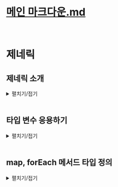 # [메인 마크다운.md](../README.md)
<br>

# 제네릭

## 제네릭 소개
<details>
<summary>펼치기/접기</summary>
<br>

예시와 함께 살펴보기 위해 간단한 함수를 먼저 선언해본다.  
string타입의 value를 매개변수로 받고 return 해주도록 한다.  
이때 함수의 리턴타입은 string이 된다.  
만약 이때 함수의 미개변수로 숫자도 넣고 싶고 Boolean타입의 값도 넣고 싶다고 한다면 어떻게 해야 할까?  
- src/chapter0.ts 
  ```ts
  function func(value: string) {
    return value
  }
  func("값")
  func(0)
  func(false)
  ```
이렇게 범용적인 함수를 만들어야 될때 가장 먼저 생각나는 것은 any타입을 사용하는것이다.
- src/chapter0.ts 
  ```ts
  function funcA(value: any) {
    return value
  }
  ```
any는 치트키 타입 이기 때문에 위와같이 매개변수 타입으로 명시적으로 정의를 해줄 경우 해당 함수를 호출하면서 인수로 어떠한 타입의 값이든 전달해도 상관이 없다.  
그렇다면 아래 변수 num, bool, str의 타입은 무엇이 될까?  
기대하는 타입으로는 함수가 매개변수를 그대로 반환하기 때문에 num변수는 전달하는 매개변수의 타입인 number 타입이 될것이라 생각할 것이고,
bool변수의 타입은 boolean타입, str변수의 타입은 string타입이라고 생각할 것이다.
하지만 실제로는 그렇게 되지 않는다.  
마우스 커서를 올려보면 num, bool, str 모두 any타입으로 추론되는것을 확인할 수 있다.
- src/chapter0.ts 
  ```ts
  let numA = funcA(0) // let num: any
  let boolA = funcA(false) // let bool: any
  let strA = funcA("string") // let str: any
  ```
함수의 반환 값 타입은 해당 함수의 리턴값을 기준으로 추론된다고 배웠다.  
그렇기 때문에 funcA 함수에서는 value를 그냥 그대로 리턴하는데 현재 value의 타입으로 정의되어 있는것은 any타입이기 때문에 단순하게 반환값이 any타입으로 잡히게 되는것이다.  
따라서 어떻게 호출하고 어떤 인수를 전달하더라도 어차피 any타입의 값을 반환한도고 되어있기 때문에 모두 any타입으로 추론이 되는것이다.  
그러나 어떤 변수가 이렇게 any타입으로 추론되는것은 별로 좋은 상황은 아니다.  

변수 num에 숫자값이 들어 있음이 코드상으로 보기에는 아주 명확하다.  
10이 들어가서 10이 그대로 나오기 때문에 누가봐도 숫자가 저장되어있는데, 이렇게 any타입으로 잡혀버리면 toUpperCase() 같은 문자열 메소드를 사용하더라도 오류를 발생시키지 않게 된다.  

- src/chapter0.ts 
  ```ts
  numA.toUpperCase();
  ```
이러한 문제가 있으므로, value타입을 any가 아닌 조금 비슷하지만 다른 타입인 unknown 타입으로 지정해본다.  
- src/chapter0.ts 
  ```ts
  function funcB(value: unknown) {
    return value
  }
  let numB = funcB(0)
  let boolB = funcB(false)
  let strB = funcB("string")
  ```
any타입과는 다르게 빨간줄로 unknown타입에는 toUpperCase()가 없다고 오류를 뱉는다.  
마찬가지로 매개변수가 unknown타입이니까 반환값도 unknown타입으로 잡혀서 numB도 unknown타입으로 추론되기 때문에 오류가 발생하는것이다.   

- src/chapter0.ts 
  ```ts
  numB.toUpperCase(); // 'numB' is of type 'unknown'.ts(18046)
  ```

오류를 알려주는것은 좋으나, 진짜 문제는 변수 numB가 숫자값이 들어가는건 너무나 자명한 상황임에도 toFixed()같은 number타입에서 사용할 수 있는 메소드를 못쓰게 된다.  
unknown타입은 어떤 연산, 메소드도 할 수 없는 전체집합으로 배웠었다.
- src/chapter0.ts 
  ```ts
  numB.toFixed(); // 'numB' is of type 'unknown'.ts(18046)
  ```

따라서 unknown타입을 지정한 상황에서 진짜 숫자처럼 사용하기 위해서는 `if (typeof numB === "number")` 과 같이 조건문을 사용하여 type을 좁혀 사용해야 한다.
- src/chapter0.ts 
  ```ts
  if (typeof numB === "number") {
    numB.toFixed(); // 'numB' is of type 'unknown'.ts(18046)
  }
  ```
매개변수를 unknown타입으로 정의해도 불편하다.  
심플하게 인수로 number 타입의 값을 넣으면 반환값도 number타입이 되고 boolean타입의 값을 넣으면 반환값도 boolean타입, string타입의 값을 넣으면 반환값도 string타입이 되었으면 좋겠는데  
이때 사용하는 기능이 바로 제너릭이다.


### 제네릭 함수
funcB 함수를 제네릭 함수라는 특별한 함수로 만들어 주면 함수의 인수에 따라 반환값의 타입을 가변적으로 정해줄 수 있다.  
제네릭이란? 영어로 일반적인, 또는 포괄적인 이라는 뜻을 가지고 있다.  
그러면 제네릭 함수라고 하면 일반적인 함수, 또는 포괄적인 함수라는 뜻이다.  
일반적인 함수 혹은 포괄적인 함수라는것이 이해가 잘 되지 않는다면 General이라는 Generic과 비슷한 단어를 통해 이해에 도움을 주도록 한다.  
두루두루 포괄적으로 모든 병을 다루는 병원을 종합병원이라고 부른다.  
영어권에서는 종합병원을 General Hospital이라고 부른다.  
Generic 함수 라고 하면 모든 타입에 두루두루 쓸 수 있는 범용적인 함수다 라고 이해를 해볼 수 있다.  
마치 함수계의 종합병원 같다 라고 쉽게 이해하자.  

실제로 funcB 함수를 Generic 함수로 만들어 본다.
먼저 함수를 제네릭 함수로 만들기 위해서는 타입변수 라는것을 선언해 줘야한다.  
함수의 이름 뒤에 꺽쇠를 열어준다.  
꺽쇠 안에는 대문자로 T를 써주면 된다.  
꺽쇠 안의 T는 타입을 저장하는 변수이다.  
타입 변수는 함수를 호출할 때 인수의 타입이 어떤 타입이냐에 따라 변수에 저장되는 타입이 달라진다.  
다음으로 value의 타입을 타입변수로 선언한 T로 선언해준다.  
마지막으로 반환값의 타입도 T로 선언해주면 제네릭 함수가 완성이 된다.  
- src/chapter0.ts 
  ```ts
  function funcC <T> (value: T): T {
    return value;
  }
  let numC = funcC(0) // let numC: number
  let boolC = funcC(false) // let boolC: boolean
  let strC = funcC("string") // let strC: string
  ```
이후 numC에 마우스커서를 올려보면 인수로 전달한 값 0의 타입인 number 타입으로 잘 추론이 되며, 마찬가지로 변수 boolC도 boolean타입으로 strC도 string 타입으로 잘 추론이 된다.  
제네릭 함수의 타입 변수 T는 타입을 담는 변수이다.  
마치 자바스크립트의 변수처럼 상황에 따라 다른 타입을 담을 수 있다는 것이다.  
따라서 이 타입 변수에 어떤 타입이 담기느냐는 언제 결정되냐면 함수를 호출할 때마다 결정이 된다.  
함수 funcC를 호출했을 때 매개변수 value에 들어오는 값이 10이고 number 타입이기 때문에 매개변수의 T라는 타입이 number 타입으로 추론되면서  
제네릭으로 선언한 타입 변수 `<T>`의 T도 number 타입으로 추론되고 반환값의 타입으로 정의한 T도 number 타입으로 추론되게 된것이다.  

마찬가지로 문자열 funcC의 매개변수로 문자열 string타입의 값이 들어온다면, 매개변수에 정의된 타입 변수 T가 string 타입으로 들어가게 되고,  
제네릭으로 선언한 타입 변수 `<T>`의 T도 stirng 타입으로 추론되고 반환값의 타입 T도 동일하게 string 타입으로 추론되게 된다.  

정리하자면 타입 변수와 함께 여러 타입의 값을 인수로 받아 범용적으로 쓸 수 있는 함수를 제네릭 함수라고 부른다.  
제네릭 함수들은 타입 변수를 `<T>` 형태로 꺽쇠와 함께 함수의 이름 뒤에 선언을 하고 타입 변수에 할당되는 타입은 함수를 호출할 때 인수에 따라 결정된다고 이해하면 된다.  
<br>

추가로 제네릭 함수로 호출할 때 타입 변수에 할당되는 타입을 인수를 통해 추론하도록 하지 않고 프로그래머가 명시적으로 정의할 수도 있다.  
- src/chapter0.ts 
  ```ts
  let arr = funcC([1, 2, 3]);
  ```
매개변수에 1, 2, 3의 원소를 갖는 number 타입의 배열을 전달할 경우 value에 들어오는 값의 타입은 `let arr: number[]`와 같이 number 배열로 추론될 것이다.  

이때, 만약 number 배열 타입으로 추론하게 타입 변수를 두지 않고, T에 튜플타입으로 추론되게 하고 싶으면 어떻게 해야할까?
첫번째 방법으로는 매개변수로 전달하려는 인자 옆에 as 키워드를 통해 타입 단원을 할 수 있다.
- src/chapter0.ts 
  ```ts
  let arrA = funcC([1, 2, 3] as [number, number, number]); // 타입 단원
  ```
두번째 방법으로는 타입변수 <T>의 T에 할당하고 싶은 타입을 작성하면 된다. 
아래와 같이 작성할 경우 앞서 단순히 number 타입의 배열을 전달할때와 똑같이 전달하였으나, arrB 변수에 마우스를 올릴 경우 `let arrB: [number, number, number]`와 같이 
타입변수에 지정한 튜플 타입으로 추론되게 된다.  
이렇게 제네릭 함수를 호출하면서 명시적으로 타입 변수의 타입을 직접 정의하는것도 가능하다.  

타입변수에 정의한 타입과 다른 타입의 값을 매개변수로 전달할 경우 당연히 오류가 발생한다.  
- src/chapter0.ts 
  ```ts
  let arrB = funcC <[number, number, number]> ([1, 2, 3]);
  let arrC = funcC <[number, number, number]> ([1, 2, 3, 4]); // Error
  ```

</details>
<br>

## 타입 변수 응용하기
<details>
<summary>펼치기/접기</summary>
<br>

### 타입 변수 3가지 사례
제네릭의 타입 변수의 여러가지 사례를 알아보도록 한다.


### 첫번째 사례 - 복수개의 타입 변수
두개의 매개변수 a, b를 받은뒤 [b, a] 형태로 순서를 뒤집어 반환하는 함수를 만든다.  
매개변수로 어떤 타입의 값이 들어올지 모르기 때문에 any타입으로 지정한다.  
호출과 동시에 구조분해 할당을 통해 배열형태로 할당한다.  
- src/chapter0.ts 
  ```ts
  function swap(a: any, b: any) {
    return [b, a]
  }
  const [a, b] = swap(1, 2);
  ```
매개변수의 any타입을 제네릭 함수로 바꿔 any를 제거해보도록 한다.
함수 이름 뒤에 꺽쇠를 열고 타입 변수를 먼저 선언한 뒤, 각 매개변수의 타입으로 타입변수를 지정해준다.

- src/chapter0.ts 
  ```ts
  function swapA <T> (a: T, b: T) {
    return [b, a]
  }
  ```
만약 호출시점에 첫번째 매개변수a에 number 타입이 아닌 string 타입 "1"값을 넘긴다면 오류가 발생한다.
첫번째 매개변수로 string타입의 값을 전달할 경우 매개변수 a의 타입 T에 string타입 값이 들어오기 때문에 타입변수 T가 string 타입으로 할당되어버린다.  
이어서 두번째 매개변수로 number타입 값 2를 전달하고 있는데 이미 타입변수 T는 string타입으로 할당되어 버렸기 때문에 number타입 형식의 인수는 string타입의 매개변수에 할당될 수 없다 라는 에러가 발생하는것이다.  
- src/chapter0.ts 
  ```ts
  const [c, d] = swapA("1", 2); // Argument of type 'number' is not assignable to parameter of type 'string'.ts(2345)
  ```
위와 같이 매개변수 a와 b의 타입이 같을수도, 다를수도 있는 경우에는 타입 변수를 <T> 처럼 하나만 쓰는게 아니라 <T, U>와 같이 두개를 쓰면 된다.
실제로 호출할 경우 오류가 사라지는것을 확인할 수 있다.
매개변수 a에 들어오는 값은 string 타입 값이기 때문에 똑같이 타입변수 T에는 string이 할당되며,  
매개변수 b에 들어오는 값은 number 타입 값이기 때문에 타입변수 U에는 number타입이 할당되어서 서로 타입에대한 충돌이 발생하지 않기 때문에 오류없이 잘 수행되는것이다.  
- src/chapter0.ts 
  ```ts
  function swapB <T, U> (a: T, b: U) {
    return [b, a]
  }
  const [e, f] = swapB("1", 2); 
  ```

### 두번째 사례 - 배열과 튜플
data라는 매개변수를 하나 받은 뒤 매개변수로 들어오는 값이 배열일 것이라 기대하고 data의 0번째 인덱스를 반환하는 함수를 선언한다.  
data 매개변수의 타입은 아직 무엇이 될 지 모르므로 범용적으로 사용하기 위해 any 타입으로 정의해준다. 
- src/chapter0.ts 
  ```ts
  function returnFirstValue(data: any) {
    return data[0];
  }
  ```
0, 1, 2를 요소로 갖는 number타입의 배열을 매개변수로 전달하여 함수를 호출하고 num변수에 저장할 경우 변수 num에는 number타입 값 0이 할당될것이다.  
- src/chapter0.ts 
  ```ts
  let num = returnFirstValue([0, 1, 2]);
  ```
"hello", "mynameis" 요소로 갖는 string타입의 배열을 매개변수로 전달하여 함수를 호출하고 num변수에 저장할 경우 변수 num에는 string타입 값 "hello"가 할당될것이다.  
- src/chapter0.ts 
  ```ts
  let str = returnFirstValue(["hello", "mynameis"]);
  ```
이때 매개변수의 타입을 any타입으로 정의해 놓았기 때문에 함수의 반환값도 당연히 자동으로 any타입으로 추론 된다.  
따라서, 어쩔수 없이 변수 num의 타입과 str의 타입도 똑같이 any 타입으로 추론이 되고 있다.  

해당 함수도 generic함수로 선언하여 어떤 타입의 배열이든 다 받을 수 있고, 배열의 첫 번째 요소를 반환하는데 타입까지 잘 추론되도록 만들어 본다.
먼저 타입 변수 T를 선언하고, 매개변수의 타입도 T로 정의해준다.  
이렇게 선언하는 순간 바로 첫번째 인덱스 배열요소에 접근하여 return할때 오류가 발생한다.  
unknown타입의 값에 배열 인덱스를 사용하지 말라는 오류이다.  
함수선언시 타입 변수를 사용할 경우 함수 내부에서는 아직 타입 변수 T에 할당될 타입을 호출해보기 전까지는 모르기 때문에 타입스크립트에서는 최대한 오류가 발생하지 않는 쪽으로 제한하기 위해 타입변수의 타입을 일단 unknown으로 추론한다.  
말 그대로 아직 호출 전이기 때문에 타입변수 T의 타입을 잘 모르겠다는 뜻이다.  
따라서 매개변수 data의 타입도 unknown 타입의 값이 되어서 배열 인덱스를 접근하려고 하면 오류가 발생하는것이다.

- src/chapter0.ts 
  ```ts
  function returnFirstValueA <T> (data: T) {
    return data[0] // Element implicitly has an 'any' type because expression of type '0' can't be used to index type 'unknown'.
  }
  ```

이 경우 매개변수 data의 타입을 T가 아닌 T[] 배열 타입으로 지정할 경우 오류가 사라진다.  
T는 무엇이 될 지 몰라서 unknown타입이긴 하지만 data의 타입은 unknown[] 타입이야 라고 정의해주는것이다.  
어떤 배열이든 인덱스 접근은 가능하기 때문에 배열은 배열이니까 오류가 사라지게 되는것이다.  
- src/chapter0.ts 
  ```ts
  function returnFirstValueB <T> (data: T[]) {
    return data[0]
  }
  ```
위와같이 타입 변수를 매개변수에 그대로 갖다 쓸 필요가 없이 배열 타입과 함께 쓸 수도 있으며, 나중에는 Tuple이나 객체타입을 사용할 때도 당연히 쓸 수 있다.  
변수에 할당하는 코드에서 numB변수에 마우스 커서를 올려보면 number타입으로 잘 추론이 되는것을 확인할 수 있고, strB변수에 마우스 커서를 올려보면 string타입으로 잘 추론되는것을 확인할 수 있다.  


- src/chapter0.ts 
  ```ts
  let numB = returnFirstValueB([0, 1, 2]);
  let strB = returnFirstValueB(["hello", "mynameis"]);
  ```
만약 이때 두번째 함수 호출에서 number타입의 값을 배열에 하나 추가하면 어떻게 될까?  
매개변수 data에는 number와 string의 union타입이 제공된다.  
실제로 마우스 커서를 올려보면 `string | number` union타입으로 추론된다.  
data매개변수의 타입이 결국 number | string 매개변수의 배열 타입으로 잡힐것이다.  
그렇기 때문에 첫 번째 요소를 꺼내서 반환하도록 코드를 작성하면 타입스크립트는 첫 번쨰 요소가 number인지 string인지 모르기 때문에 그냥 number, string의 union 타입으로 반환 해버리는 것이다.  

- src/chapter0.ts 
  ```ts
  let strC = returnFirstValueB([1, "hello", "mynameis"]);
  ```
그러나 실제로 원하는것은 첫 번째 요소의 타입을 바꿔도 그냥 변수에는 실제 첫번째 배열 요소의 타입인 number 타입으로 추론되었으면 좋겠다.  
이 경우에는 data 매개변수의 타입을 배열 타입으로 쓰는게 아니라 조금 변형하여 tuple 타입으로 적용한다.
tuple 타입은 특정 인덱스에 해당하는 요소의 타입을 정확히 지정할 수 있는 기능이 있기 때문이다.  
tuple을 만들고 첫번째 요소 타입을 T로 해준 다음 그 다음 요소들의 타입은 몰라도 되므로 ...unknown[] 배열 형태로 적용한다.
실제로 변수 strD에 마우스 커서를 올려볼 경우 number타입으로 잘 추론해주고 있는것을 확인할 수 있다.  

- src/chapter0.ts 
  ```ts
  function returnFirstValueC <T> (data: [T, ...unknown[]]) {
    return data[0]
  }
  let strD = returnFirstValueC([1, "hello", "mynameis"]);
  ```
data의 타입이 tuple이고 첫번째 요소 타입은 T인것 까지는 알고 있을것이다.  
그런데 tuple의 첫 번째 요소 말고 그 다음부터 들어올 요소의 타입에 대해서는 알 필요가 전혀 없다.  
몇개가 들어오는지도 알 필요가 없다.  
그렇기 때문에 rest parameter를 쓰듯 ...을 써준 뒤 unknown 타입의 배열이 들어올것 같아 라고 작성하는것이다.  
예를들어 자바스크립트에서 `function func(...rest) {}` 와 같이 rest parameter를 쓰는것과 똑같고, 단순히 타입버전일 뿐이다.  
tuple인데 첫번째 요소 타입은 T이고, 나머지 요소는 배열로 여러개 들어올것 같은데 그들의 타입과 갯수는 모른다 라고 정의한것이다.  
data 매개변수에 들어오고 있는 값이 첫번째 요소의 타입은 number 나머지 요소의 타입은 몰라도 되므로 T는 number로 할당되는것이다.  
그렇기 때문에 data의 0번째 인덱스를 꺼내면 T의 타입을 갖고있는 요소를 꺼내서 반환하는 것이기 때문에 반환 값이 number타입이 되어서 strD 변수의 타입도 number 타입으로 추론이 되는것이다.  


### 세번째 사례 - extends 타입변수 제한
매개변수로 any타입의 data를 받은 후 반환값으로 매개변수의 length 프로퍼티를 반환해주는 함수를 작성한다. 

- src/chapter0.ts 
  ```ts
  function getLength(data: any) {
    return data.length;
  }
  ```

함수를 3번 호출한다.
첫번째 함수의 매개변수에는 1, 2, 3의 요소를 갖는 배열, 두번째 함수의 매개변수에는 "123" 문자열을, 세번째 함수의 매개변수에는 length라는 프로퍼티를 갖는 객체를 각각 전달하여 호출한다.  
var1에는 3이, var2에는 5가, var3에는 10이 저장 될 것이다.
- src/chapter0.ts 
  ```ts
  let var1 = getLength([1, 2, 3]); // 3
  let var2 = getLength("12345"); // 5
  let var3 = getLength({length: 10}); // 10
  ```

그러나 현재는 data 매개변수의 타입을 any 타입으로 지정했기 때문에 인수로 10을 넣는다고 해도 오류로 감지되지는 않는다.
- src/chapter0.ts 
  ```ts
  let var4 = getLength(10);
  ```

generic함수로 만들어서 10과 같은 값들은 전달하지 못하게 하고, 앞서 length가 존재하는 값들을 전달 가능하도록 만들어 본다.
먼저 함수명 옆에 타입변수 T를 선언한다.  
data의 타입은 어떻게 해야할까?

만약 T[] 배열 타입으로 지정할 경우 첫번째 호출에는 적용이 되지만 나머지 두 함수호출에는 타입이 배열이 아니므로 적용될 수가 없다.
- src/chapter0.ts 
  ```ts
  function getLengthA <T> (data: T[]) {
    return data.length;
  }
  let varA1 = getLengthA([1, 2, 3]); // 3
  let varA2 = getLengthA("12345"); // 5
  let varA3 = getLengthA({length: 10}); // 10
  ```

우선은 매개변수 data의 타입을 T로 정의한다.  
이 경우 data의 타입이 unknown 타입 이므로 length 프로퍼티가 없다는 내용의 오류가 함수 내부 return문에서 발생한다.
- src/chapter0.ts 
  ```ts
  function getLengthB <T> (data: T) {
    return data.length; // Property 'length' does not exist on type 'T'.ts(2339)
  }
  ```

이런 경우 T 타입을 제한한다.
`<T extends { length: number }>`와 같이 extends 키워드를 사용하고 중괄호를 열어 length 프로퍼티가 number 타입으로 있는 타입을 확장하는 타입으로 T를 제한한다.  
코드를 해석해보자면, extends를 통해 T를 확장하는데, number 타입의 length라는 프로퍼티를 가지고 있는 객체를 확장하는 타입으로 T를 제한하는 의미의 문법이다.  
- src/chapter0.ts 
  ```ts
  function getLengthC <T extends { length: number }> (data: T) {
    return data.length; // Property 'length' does not exist on type 'T'.ts(2339)
  }
  ```

인터페이스 확장을 예로 들어본다.  
아래와 같이 number타입의 length 프로퍼티를 갖는 InterfaceA를 선언하고 InterfaceB를 새로 만들어 InterfaceA 인터페이스를 extends 확장할 경우  
InterfaceB가 정의하는 타입은 length가 number인 프로퍼티를 갖고 있는 타입으로 정의가 된다.  
즉, InterfaceB에 포함되는 객체들은 무조건 number타입의 length 프로퍼티를 가지고 있어야 된다.  
- src/chapter0.ts 
  ```ts
  interface InterfaceA {
    length: number;  
  }
  interface InterfaceB extends InterfaceA {}
  ```
T 타입을 확장하여 제한한 문법이 바로 인터페이스 확장 원리와 같다.  
T라는 타입은 length가 number인 프로퍼티를 가지고 있는 객체를 extends, 확장하는 타입이기 때문에 무조건 length라는 프로퍼티를 가지고 있는 타입이어야 되는 것이다.  
따라서 [1, 2, 3] 배열도 length를 가지고 있기 때문에 허용이 되고 "12345" string 문자열도 lentgh를 가지고 있기 때문에 허용이 되고, {length:10} 객체도 length 프로퍼티가 있기 때문에 허용이 된다.  
반면 10과 같은 number 타입의 값 처럼 length 프로퍼티가 없는 값들은 허용이 안되도록 막아줄 수 있는것이다.  

이와같이 extends 키워드를 이용해서 타입 변수의 조건을 달아 제한할 수 있다. 

</details>
<br>

## map, forEach 메서드 타입 정의
<details>
<summary>펼치기/접기</summary>
<br>

### 1. map
자바스크립트의 map 메서드의 사용법에 대해 간단한 예시를 통해 알아본다.  
arr이라는 number타입의 배열이 하나 있을 때, arr.map(콜백함수) 형태로 호출한다.  
콜백함수의 반환 값들을 수집하여 새로운 배열로 반환한다.  
<br>

아래는 number 타입 값 1, 2, 3을 요소로 갖는 배열로 부터 map 함수를 통해 각각의 요소에 2를 곱한 결과 배열을 newArr이라는 변수에 반환하는 예제이다.  
newArr에 저장되는 값은 2, 4, 6으로 이루어진 배열로 저장 될 것이다.  
- src/chapter2.ts
  ```ts
  let arr = [1, 2, 3];
  const newArr = arr.map((it) => it * 2) // [2, 4, 6] - it: number
  ```

이때 map 메소드의 콜백함수 안에 매개변수의 타입을 보면 number 타입으로 추론되는 것을 볼 수 있다.  
자동으로 매개변수의 타입이 추론되는 이유는 map 메소드의 타입이 어딘가에 별도로 선언되어 있기 때문이다.  
ctrl 또는 command를 누른 상태에서 map 메소드를 클릭해보면 lib.es5.d.ts라는 파일로 이동하게 된다.  
- lib.es5.d.ts
  ```ts
  map<U>(callbackfn: (value: T, index: number, array: T[]) => U, thisArg?: any): U[];
  ```

위와같이 map 메소드에 대한 타입 정의를 확인할 수 있다.  
타입 정의상으로는 U나 T 같은 타입 변수도 보이고, callback 함수의 타입 정의는 함수 타입 표현식으로 되어있는 것도 볼 수 있다.  
굉장히 복잡해 보인다.  
결국 이 정도로 복잡한 타입을 직접 구현할 수 있는 타입스크립트 실력을 갖춰야 한다.  
그러나 복잡해 보인다고 해도 요구사항들을 하나씩 떠올려 보면서 천천히 구현해 보면 그렇게 어렵지만도 않다.  
map 메소드의 타입을 직접 구현해보도록 하자.  
<br>

배열의 map 메소드 타입은 이미 선언되어 있는 타입이기 때문에 map 메소드를 함수로 따로 만들어 본다.  
어떤 배열에 정의할 것인지에 대한 arr 변수와, 어떤 함수를 적용할 것인지에 대한 콜백 함수를 매개변수로 받는 map 메소드를 정의한다.  
이때 타입 정의는 unknown타입으로 정의한다.  
콜백 함수 매개변수의 경우 unknown을 반환하는 간단한 타입으로 정의한다.  
또 콜백 함수에는 unknown타입의 매개변수 item도 있다.  
다음으로는 함수 내부를 구현해본다.  

result라는 배열을 선언하고, 0~arr.length까지 배열을 순회하면서 result라는 결과값 배열에 push로 모든 원소에 콜백 함수를 적용한 값들을 하나씩 넣어준 후 result 배열을 반환하는 로직을 작성한다.
다 작성하고 함수를 보면 현재는 unknown 타입으로 매개변수의 타입을 정의해놓았기 때문에 오류가 발생하지만, 이후 고칠것이므로 신경쓰지 않는다.  
- src/chapter2.ts
  ```ts
  function map(arr: unknown, callback: (item: unknown) => unknown) {
    let result = [];
    for (let i = 0; i < arr.length; i++) {
      result.push(
        callback(arr[i]) // [Error] 'arr' is of type 'unknown'.ts(18046)
      )
    }
    return result;
  }
  ```

map 메소드를 호출해본다.
첫번째 인수로 arr 배열을 전달하고, 두번째 인수로 callback 함수를 전달하여 함수를 호출한다.
- src/chapter2.ts
  ```ts
  let arrA = [1, 2, 3];
  const newArrB = map(arrA, (it) => it * 2); // it: unknown - [Error] 'it' is of type 'unknown'.ts(18046)
  ```


## 템플릿1
<details>
<summary>펼치기/접기</summary>
<br>

### 
- src/chapter2.ts
  ```ts
  ```

</details>
<br>

## 템플릿2
<details>
<summary>펼치기/접기</summary>
<br>

  ### 템플릿
  <details>
  <summary>펼치기/접기</summary>
  <br>

  ### 
  - src/chapter2.ts
    ```ta
    ```

  </details>
  <br>

  ### 템플릿
  <details>
  <summary>펼치기/접기</summary>
  <br>

  </details>
  <br>

</details>
<br>
